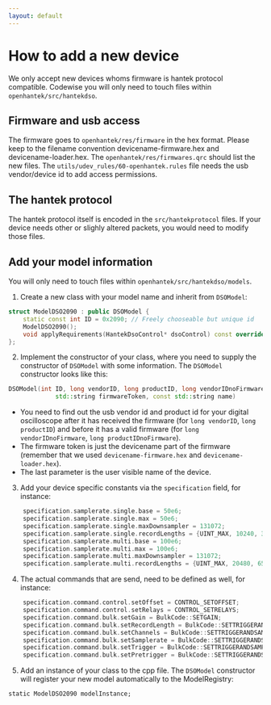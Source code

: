 ```yaml
---
layout: default
---
```

# How to add a new device
We only accept new devices whoms firmware is hantek protocol compatible.
Codewise you will only need to touch files within `openhantek/src/hantekdso`.

## Firmware and usb access
The firmware goes to `openhantek/res/firmware` in the hex format. Please keep to the filename
convention devicename-firmware.hex and devicename-loader.hex.
The `openhantek/res/firmwares.qrc` should list the new files.
The `utils/udev_rules/60-openhantek.rules` file needs the usb vendor/device id to add access permissions.

## The hantek protocol
The hantek protocol itself is encoded in the `src/hantekprotocol` files.
If your device needs other or slighly altered packets, you would need to modify those files.

## Add your model information
You will only need to touch files within `openhantek/src/hantekdso/models`.

1. Create a new class with your model name and inherit from `DSOModel`:

``` c++
struct ModelDSO2090 : public DSOModel {
    static const int ID = 0x2090; // Freely chooseable but unique id
    ModelDSO2090();
    void applyRequirements(HantekDsoControl* dsoControl) const override;
};
```

2. Implement the constructor of your class, where you need to supply the constructor of `DSOModel` with
   some information. The `DSOModel` constructor looks like this:

``` c++
DSOModel(int ID, long vendorID, long productID, long vendorIDnoFirmware, long productIDnoFirmware,
             std::string firmwareToken, const std::string name)
```

* You need to find out the usb vendor id and product id for your digital oscilloscope after it has received
  the firmware (for ``long vendorID``, ``long productID``) and before it has a valid firmware
  (for ``long vendorIDnoFirmware``, ``long productIDnoFirmware``).
* The firmware token is just the devicename part of the firmware
  (remember that we used `devicename-firmware.hex` and `devicename-loader.hex`).
* The last parameter is the user visible name of the device.

3. Add your device specific constants via the `specification` field, for instance:

``` c++
    specification.samplerate.single.base = 50e6;
    specification.samplerate.single.max = 50e6;
    specification.samplerate.single.maxDownsampler = 131072;
    specification.samplerate.single.recordLengths = {UINT_MAX, 10240, 32768};
    specification.samplerate.multi.base = 100e6;
    specification.samplerate.multi.max = 100e6;
    specification.samplerate.multi.maxDownsampler = 131072;
    specification.samplerate.multi.recordLengths = {UINT_MAX, 20480, 65536};
```

4. The actual commands that are send, need to be defined as well, for instance:

``` c++
    specification.command.control.setOffset = CONTROL_SETOFFSET;
    specification.command.control.setRelays = CONTROL_SETRELAYS;
    specification.command.bulk.setGain = BulkCode::SETGAIN;
    specification.command.bulk.setRecordLength = BulkCode::SETTRIGGERANDSAMPLERATE;
    specification.command.bulk.setChannels = BulkCode::SETTRIGGERANDSAMPLERATE;
    specification.command.bulk.setSamplerate = BulkCode::SETTRIGGERANDSAMPLERATE;
    specification.command.bulk.setTrigger = BulkCode::SETTRIGGERANDSAMPLERATE;
    specification.command.bulk.setPretrigger = BulkCode::SETTRIGGERANDSAMPLERATE;
```

5. Add an instance of your class to the cpp file. The `DSOModel` constructor will register
   your new model automatically to the ModelRegistry:

```
static ModelDSO2090 modelInstance;
```
